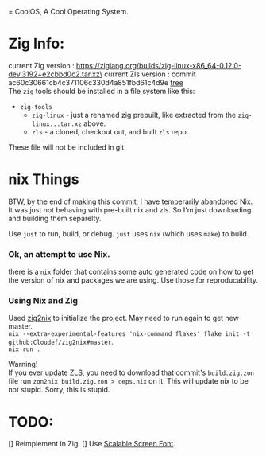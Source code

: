 = CoolOS, A Cool Operating System.


# Zig Info:
current Zig version : https://ziglang.org/builds/zig-linux-x86_64-0.12.0-dev.3192+e2cbbd0c2.tar.xz\
current Zls version : commit ac60c30661cb4c371106c330d4a851fbd61c4d9e [tree](https://github.com/zigtools/zls/tree/ac60c30661cb4c371106c330d4a851fbd61c4d9e)\
The `zig` tools should be installed in a file system like this:
- `zig-tools`
    - `zig-linux` - just a renamed zig prebuilt, like extracted from the `zig-linux...tar.xz` above.
    - `zls` - a cloned, checkout out, and built `zls` repo.

These file will not be included in git.

# nix Things
BTW, by the end of making this commit, I have temperarily abandoned Nix. It was just not behaving with pre-built nix and zls. So I'm just downloading and building them separelty.

Use `just` to run, build, or debug. `just` uses `nix` (which uses `make`) to build.

### Ok, an attempt to use Nix.
there is a `nix` folder that contains some auto generated code on how to get the version of nix and packages we are using. Use those for reproducability.

### Using Nix and Zig
Used [zig2nix](https://github.com/Cloudef/zig2nix) to initialize the project. May need to run again to get new master.\
`nix --extra-experimental-features 'nix-command flakes' flake init -t github:Cloudef/zig2nix#master`.\
`nix run .`

Warning!\
If you ever update ZLS, you need to download that commit's `build.zig.zon` file run `zon2nix build.zig.zon > deps.nix` on it. This will update nix to be not stupid. Sorry, this is stupid.

# TODO:
[] Reimplement in Zig.
[] Use [Scalable Screen Font](https://wiki.osdev.org/Scalable_Screen_Font).
